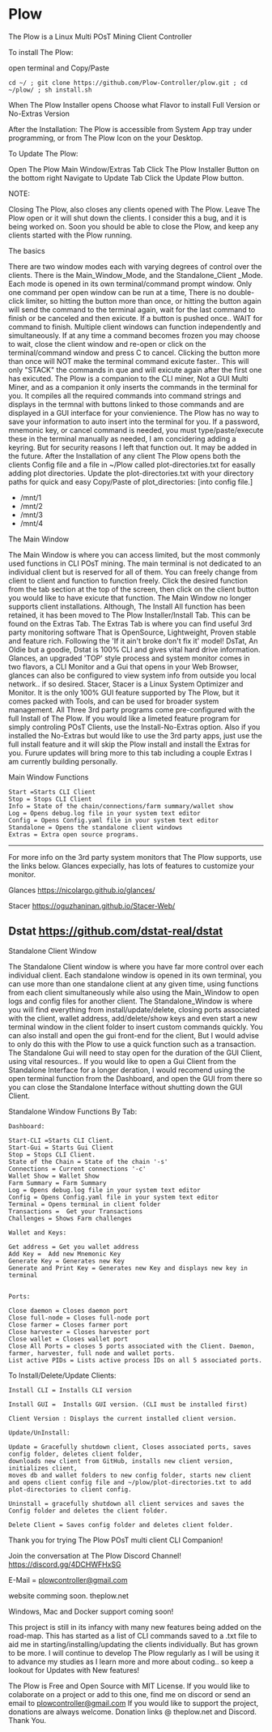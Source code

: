 # Plow
The Plow is a Linux Multi POsT Mining Client  Controller

To install The Plow:

open terminal and Copy/Paste 

    cd ~/ ; git clone https://github.com/Plow-Controller/plow.git ; cd ~/plow/ ; sh install.sh

When The Plow Installer opens
Choose what Flavor to install
Full Version or No-Extras Version

After the Installation:
The Plow is accessible from System App tray under programming,
or from The Plow Icon on the your Desktop.

To Update The Plow:

Open The Plow Main Window/Extras Tab
Click The Plow Installer Button on the bottom right 
Navigate to Update Tab
Click the Update Plow button. 

NOTE:

Closing The Plow, also closes any clients opened with The Plow.
Leave The Plow open or it will shut down the clients.
I consider this a bug, and it is being worked on. Soon you should be able to 
close the Plow, and keep any clients started with the Plow running.

The basics

There are two window modes each with varying degrees of control over the clients. There is the Main_Window_Mode, and the Standalone_Client _Mode. Each mode is opened in its own terminal/command prompt window. Only one command per open window can be run at a time, There is no double-click limiter, so hitting the button more than once, or hitting the button again will send the command to the terminal again, wait for the last command to finish or be canceled and then exicute. If a button is pushed once.. WAIT for command to finish. Multiple client windows can function independently and  simultaneously. If at any time a command becomes frozen you may choose to wait, close the client window and re-open or click on the terminal/command window and press <ctrl>C to cancel. Clicking the button more than once will NOT make the terminal command exicute faster.. This will only "STACK" the commands in que and will exicute again after the first one has exicuted. The Plow is a companion to the CLI miner, Not a GUI Multi Miner, and as a companion it only inserts the commands in the terminal for you. It compiles all the required commands into command strings and displays in the termnal with buttons linked to those commands and are displayed in a GUI interface for your convienience. The Plow has no way to save your information to auto insert into the terminal for you. If a password, mnemonic key, or cancel command is needed, you must type/paste/execute these in the terminal manually as needed, I am concidering adding a keyring. But for security reasons I left that function out. It may be added in the future. After the Installation of any client The Plow opens both the clients Config file and a file in ~/Plow called plot-directories.txt for easally adding plot directories. Update the plot-directories.txt with your directory paths for quick and easy Copy/Paste of
  plot_directories: [into config file.]
  - /mnt/1
  - /mnt/2
  - /mnt/3
  - /mnt/4


The Main Window

The Main Window is where you can access limited, but the most commonly used functions in CLI POsT mining. The main terminal is not dedicated to an individual client but is reserved for all of them. You can freely change from client to client and function to function freely. Click the desired function from the tab section at the top of the screen, then click on the client button you would like to have exicute that function. The Main Window no longer supports client installations. Although, The Install All function has been retained, it has been moved to The Plow Installer/Install Tab. This can be found on the Extras Tab. The Extras Tab is where you can find useful 3rd party monitoring software That is OpenSource, Lightweight, Proven stable and feature rich.  Following the 'If it ain't broke don't fix it' model! DsTat, An Oldie but a goodie, Dstat is 100% CLI and gives vital hard drive information. Glances, an upgraded 'TOP' style process and system monitor comes in two flavors, a CLI Monitor and a Gui that opens in your Web Browser, glances can also be configured to view system info from outside you local network.. if so desired. Stacer, Stacer is a Linux System Optimizer and Monitor. It is the only 100% GUI feature supported by The Plow, but it comes packed with Tools, and can be used for broader system management. All Three 3rd party programs come pre-configured with the full Install of The Plow. If you would like a limeted feature program for simply controling POsT Clients, use the Install-No-Extras option. Also if you installed the No-Extras but would like to use the 3rd party apps, just use the full install feature and it will skip the Plow install and install the Extras for you. 
    Furure updates will bring more to this tab including a couple Extras I am currently building personally.

Main Window Functions

    Start =Starts CLI Client
    Stop = Stops CLI Client
    Info = State of the chain/connections/farm summary/wallet show
    Log = Opens debug.log file in your system text editor
    Config = Opens Config.yaml file in your system text editor
    Standalone = Opens the standalone client windows
    Extras = Extra open source programs.

------------------------------------
For more info on the 3rd party system monitors that The Plow supports, use the links below. Glances expecially, has lots of features to customize your monitor.

Glances
    https://nicolargo.github.io/glances/

Stacer
    https://oguzhaninan.github.io/Stacer-Web/

Dstat
    https://github.com/dstat-real/dstat
-------------------------------------

Standalone Client Window

The Standalone Client window is where you have far more control over each individual client. Each standalone window is opened in its own terminal, you can use more than one standalone client at any given time, using functions from each client simultaneously while also using the Main_Window to open logs and config files for another client. The Standalone_Window is where you will find everything from install/update/delete, closing ports associated with the client, wallet address, add/delete/show keys and even start a new terminal window in the client folder to insert custom commands quickly. You can also install and open the gui front-end for the client, But I would advise to only do this with the Plow to use a quick function such as a transaction. The Standalone Gui will need to stay open for the duration of the GUI Client, using vital resources.. If you would like to open a Gui Client from the Standalone Interface for a longer deration, I would recomend using the open terminal function from the Dashboard, and open the GUI from there so you can close the Standalone Interface without shutting down the GUI Client. 


Standalone Window Functions By Tab:
 
    Dashboard:

    Start-CLI =Starts CLI Client.
    Start-Gui = Starts Gui Client
    Stop = Stops CLI Client.
    State of the Chain = State of the chain '-s' 
    Connections = Current connections '-c' 
    Wallet Show = Wallet Show 
    Farm Summary = Farm Summary 
    Log = Opens debug.log file in your system text editor
    Config = Opens Config.yaml file in your system text editor
    Terminal = Opens terminal in client folder
    Transactions =  Get your Transactions
    Challenges = Shows Farm challenges

    Wallet and Keys:

    Get address = Get you wallet address
    Add Key =  Add new Mnemonic Key
    Generate Key = Generates new Key
    Generate and Print Key = Generates new Key and displays new key in terminal


    Ports:

    Close daemon = Closes daemon port
    Close full-node = Closes full-node port
    Close farmer = Closes farmer port
    Close harvester = Closes harvester port
    Close wallet = Closes wallet port
    Close All Ports = closes 5 ports associated with the Client. Daemon, farmer, harvester, full node and wallet ports.
    List active PIDs = Lists active process IDs on all 5 associated ports. 

To Install/Delete/Update Clients:

    Install CLI = Installs CLI version

    Install GUI =  Installs GUI version. (CLI must be installed first)

    Client Version : Displays the current installed client version.

    Update/UnInstall:

    Update = Gracefully shutdown client, Closes associated ports, saves config folder, deletes client folder, 
    downloads new client from GitHub, installs new client version, initializes client, 
    moves db and wallet folders to new config folder, starts new client
    and opens client config file and ~/plow/plot-directories.txt to add plot-directories to client config.

    Uninstall = gracefully shutdown all client services and saves the Config folder and deletes the client folder.

    Delete Client = Saves config folder and deletes client folder.


Thank you for trying The Plow POsT multi client CLI Companion!

Join the conversation at The Plow Discord Channel!
https://discord.gg/4DCHWFHxSG

E-Mail = plowcontroller@gmail.com

website comming soon.
theplow.net
    
Windows, Mac and Docker support coming soon!

This project is still in its infancy with many new features being added on the road-map.
This has started as a list of CLI commands saved to a .txt file to aid me in starting/installing/updating the clients individually. But has grown to be more.
I will continue to develop The Plow regularly as I will be using it to advance my studies as I learn more and more about coding.. so keep a lookout for Updates with New features!


The Plow is Free and Open Source with MIT License. If you would like to colaborate on a project or add to this one, find me on discord or send an email to plowcontroller@gmail.com If you would like to support the project, donations are always welcome. Donation links @ theplow.net and Discord. Thank You.

